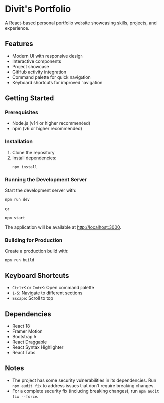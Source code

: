 
# Divit's Portfolio

A React-based personal portfolio website showcasing skills, projects, and experience.

## Features

- Modern UI with responsive design
- Interactive components
- Project showcase
- GitHub activity integration
- Command palette for quick navigation
- Keyboard shortcuts for improved navigation

## Getting Started

### Prerequisites

- Node.js (v14 or higher recommended)
- npm (v6 or higher recommended)

### Installation

1. Clone the repository
2. Install dependencies:
   ```
   npm install
   ```

### Running the Development Server

Start the development server with:

```
npm run dev
```

or

```
npm start
```

The application will be available at [http://localhost:3000](http://localhost:3000).

### Building for Production

Create a production build with:

```
npm run build
```

## Keyboard Shortcuts

- `Ctrl+K` or `Cmd+K`: Open command palette
- `1-5`: Navigate to different sections
- `Escape`: Scroll to top

## Dependencies

- React 18
- Framer Motion
- Bootstrap 5
- React Draggable
- React Syntax Highlighter
- React Tabs

## Notes

- The project has some security vulnerabilities in its dependencies. Run `npm audit fix` to address issues that don't require breaking changes.
- For a complete security fix (including breaking changes), run `npm audit fix --force`.